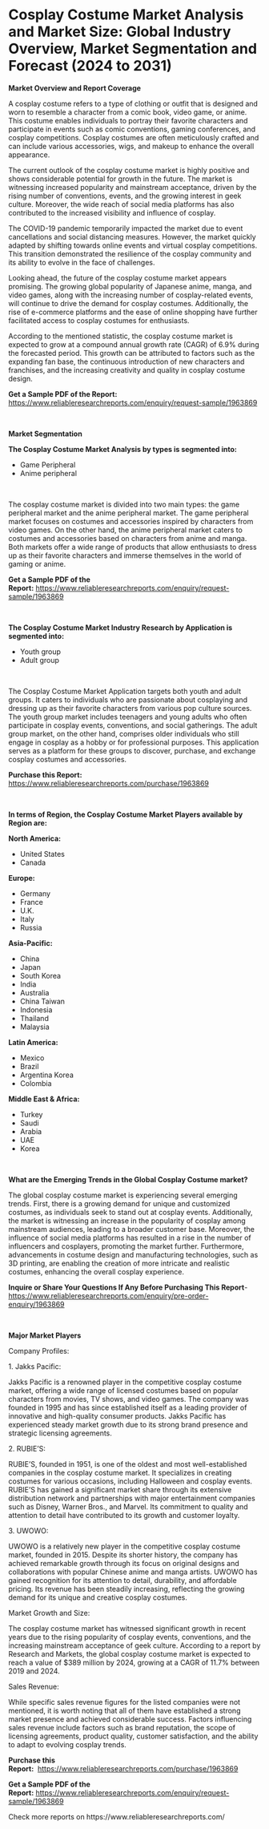 <p><h1>Cosplay Costume Market Analysis and Market Size: Global Industry Overview, Market Segmentation and Forecast (2024 to 2031)</h1></p><p><strong>Market Overview and Report Coverage</strong></p>
<p><p>A cosplay costume refers to a type of clothing or outfit that is designed and worn to resemble a character from a comic book, video game, or anime. This costume enables individuals to portray their favorite characters and participate in events such as comic conventions, gaming conferences, and cosplay competitions. Cosplay costumes are often meticulously crafted and can include various accessories, wigs, and makeup to enhance the overall appearance.</p><p>The current outlook of the cosplay costume market is highly positive and shows considerable potential for growth in the future. The market is witnessing increased popularity and mainstream acceptance, driven by the rising number of conventions, events, and the growing interest in geek culture. Moreover, the wide reach of social media platforms has also contributed to the increased visibility and influence of cosplay.</p><p>The COVID-19 pandemic temporarily impacted the market due to event cancellations and social distancing measures. However, the market quickly adapted by shifting towards online events and virtual cosplay competitions. This transition demonstrated the resilience of the cosplay community and its ability to evolve in the face of challenges.</p><p>Looking ahead, the future of the cosplay costume market appears promising. The growing global popularity of Japanese anime, manga, and video games, along with the increasing number of cosplay-related events, will continue to drive the demand for cosplay costumes. Additionally, the rise of e-commerce platforms and the ease of online shopping have further facilitated access to cosplay costumes for enthusiasts.</p><p>According to the mentioned statistic, the cosplay costume market is expected to grow at a compound annual growth rate (CAGR) of 6.9% during the forecasted period. This growth can be attributed to factors such as the expanding fan base, the continuous introduction of new characters and franchises, and the increasing creativity and quality in cosplay costume design.</p></p>
<p><strong>Get a Sample PDF of the Report:</strong> <a href="https://www.reliableresearchreports.com/enquiry/request-sample/1963869">https://www.reliableresearchreports.com/enquiry/request-sample/1963869</a></p>
<p>&nbsp;</p>
<p><strong>Market Segmentation</strong></p>
<p><strong>The Cosplay Costume Market Analysis by types is segmented into:</strong></p>
<p><ul><li>Game Peripheral</li><li>Anime peripheral</li></ul></p>
<p>&nbsp;</p>
<p><p>The cosplay costume market is divided into two main types: the game peripheral market and the anime peripheral market. The game peripheral market focuses on costumes and accessories inspired by characters from video games. On the other hand, the anime peripheral market caters to costumes and accessories based on characters from anime and manga. Both markets offer a wide range of products that allow enthusiasts to dress up as their favorite characters and immerse themselves in the world of gaming or anime.</p></p>
<p><strong>Get a Sample PDF of the Report:</strong>&nbsp;<a href="https://www.reliableresearchreports.com/enquiry/request-sample/1963869">https://www.reliableresearchreports.com/enquiry/request-sample/1963869</a></p>
<p>&nbsp;</p>
<p><strong>The Cosplay Costume Market Industry Research by Application is segmented into:</strong></p>
<p><ul><li>Youth group</li><li>Adult group</li></ul></p>
<p>&nbsp;</p>
<p><p>The Cosplay Costume Market Application targets both youth and adult groups. It caters to individuals who are passionate about cosplaying and dressing up as their favorite characters from various pop culture sources. The youth group market includes teenagers and young adults who often participate in cosplay events, conventions, and social gatherings. The adult group market, on the other hand, comprises older individuals who still engage in cosplay as a hobby or for professional purposes. This application serves as a platform for these groups to discover, purchase, and exchange cosplay costumes and accessories.</p></p>
<p><strong>Purchase this Report:</strong>&nbsp; <a href="https://www.reliableresearchreports.com/purchase/1963869">https://www.reliableresearchreports.com/purchase/1963869</a></p>
<p>&nbsp;</p>
<p><strong>In terms of Region, the Cosplay Costume Market Players available by Region are:</strong></p>
<p>
    <p> <strong> North America: </strong>
        <ul>
            <li>United States</li>
            <li>Canada</li>
        </ul>
        </p> 
    <p> <strong> Europe: </strong>
        <ul>
            <li>Germany</li>
            <li>France</li>
            <li>U.K.</li>
            <li>Italy</li>
            <li>Russia</li>
        </ul>
        </p> 
    <p> <strong> Asia-Pacific: </strong>
        <ul>
            <li>China</li>
            <li>Japan</li>
            <li>South Korea</li>
            <li>India</li>
            <li>Australia</li>
            <li>China Taiwan</li>
            <li>Indonesia</li>
            <li>Thailand</li>
            <li>Malaysia</li>
        </ul>
        </p> 
    <p> <strong> Latin America: </strong>
        <ul>
            <li>Mexico</li>
            <li>Brazil</li>
            <li>Argentina Korea</li>
            <li>Colombia</li>
        </ul>
        </p> 
    <p> <strong> Middle East & Africa: </strong>
        <ul>
            <li>Turkey</li>
            <li>Saudi</li>
            <li>Arabia</li>
            <li>UAE</li>
            <li>Korea</li>
        </ul>
    </p>
    </p>
<p>&nbsp;</p>
<p><strong>What are the Emerging Trends in the Global Cosplay Costume market?</strong></p>
<p><p>The global cosplay costume market is experiencing several emerging trends. First, there is a growing demand for unique and customized costumes, as individuals seek to stand out at cosplay events. Additionally, the market is witnessing an increase in the popularity of cosplay among mainstream audiences, leading to a broader customer base. Moreover, the influence of social media platforms has resulted in a rise in the number of influencers and cosplayers, promoting the market further. Furthermore, advancements in costume design and manufacturing technologies, such as 3D printing, are enabling the creation of more intricate and realistic costumes, enhancing the overall cosplay experience.</p></p>
<p><strong>Inquire or Share Your Questions If Any Before Purchasing This Report</strong>- <a href="https://www.reliableresearchreports.com/enquiry/pre-order-enquiry/1963869">https://www.reliableresearchreports.com/enquiry/pre-order-enquiry/1963869</a></p>
<p>&nbsp;</p>
<p><strong>Major Market Players</strong></p>
<p><p>Company Profiles:</p><p>1. Jakks Pacific:</p><p>Jakks Pacific is a renowned player in the competitive cosplay costume market, offering a wide range of licensed costumes based on popular characters from movies, TV shows, and video games. The company was founded in 1995 and has since established itself as a leading provider of innovative and high-quality consumer products. Jakks Pacific has experienced steady market growth due to its strong brand presence and strategic licensing agreements.</p><p>2. RUBIE’S:</p><p>RUBIE’S, founded in 1951, is one of the oldest and most well-established companies in the cosplay costume market. It specializes in creating costumes for various occasions, including Halloween and cosplay events. RUBIE’S has gained a significant market share through its extensive distribution network and partnerships with major entertainment companies such as Disney, Warner Bros., and Marvel. Its commitment to quality and attention to detail have contributed to its growth and customer loyalty.</p><p>3. UWOWO:</p><p>UWOWO is a relatively new player in the competitive cosplay costume market, founded in 2015. Despite its shorter history, the company has achieved remarkable growth through its focus on original designs and collaborations with popular Chinese anime and manga artists. UWOWO has gained recognition for its attention to detail, durability, and affordable pricing. Its revenue has been steadily increasing, reflecting the growing demand for its unique and creative cosplay costumes.</p><p>Market Growth and Size:</p><p>The cosplay costume market has witnessed significant growth in recent years due to the rising popularity of cosplay events, conventions, and the increasing mainstream acceptance of geek culture. According to a report by Research and Markets, the global cosplay costume market is expected to reach a value of $389 million by 2024, growing at a CAGR of 11.7% between 2019 and 2024.</p><p>Sales Revenue:</p><p>While specific sales revenue figures for the listed companies were not mentioned, it is worth noting that all of them have established a strong market presence and achieved considerable success. Factors influencing sales revenue include factors such as brand reputation, the scope of licensing agreements, product quality, customer satisfaction, and the ability to adapt to evolving cosplay trends.</p></p>
<p><strong>Purchase this Report:</strong>&nbsp;&nbsp;<a href="https://www.reliableresearchreports.com/purchase/1963869">https://www.reliableresearchreports.com/purchase/1963869</a></p>
<p></p>
<p><strong>Get a Sample PDF of the Report:</strong>&nbsp;<a href="https://www.reliableresearchreports.com/enquiry/request-sample/1963869">https://www.reliableresearchreports.com/enquiry/request-sample/1963869</a></p>
<p>Check more reports on https://www.reliableresearchreports.com/</p>